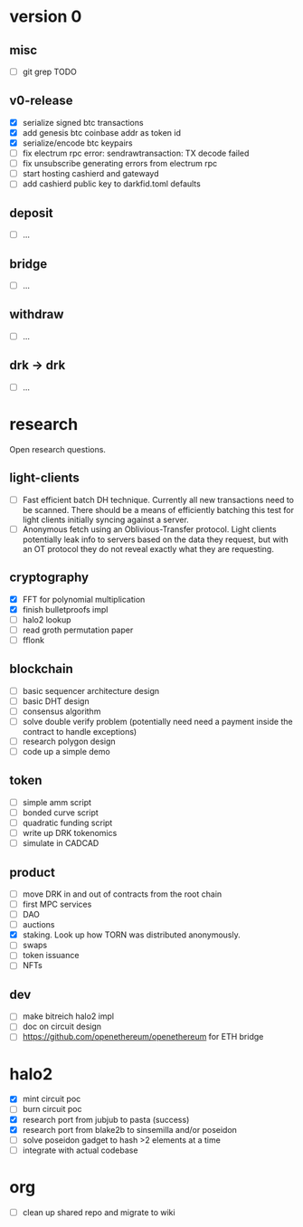 # version 0

## misc

- [ ] git grep TODO

## v0-release

- [x] serialize signed btc transactions
- [x] add genesis btc coinbase addr as token id
- [x] serialize/encode btc keypairs
- [ ] fix electrum rpc error: sendrawtransaction: TX decode failed
- [ ] fix unsubscribe generating errors from electrum rpc
- [ ] start hosting cashierd and gatewayd
- [ ] add cashierd public key to darkfid.toml defaults

## deposit

- [ ] ...

## bridge

- [ ] ...

## withdraw

- [ ] ...

## drk -> drk

- [ ] ...

# research

Open research questions.

## light-clients

- [ ] Fast efficient batch DH technique. Currently all new transactions need to be scanned. There should be a means of efficiently batching this test for light clients initially syncing against a server.
- [ ] Anonymous fetch using an Oblivious-Transfer protocol. Light clients potentially leak info to servers based on the data they request, but with an OT protocol they do not reveal exactly what they are requesting.

## cryptography

- [x] FFT for polynomial multiplication
- [x] finish bulletproofs impl
- [ ] halo2 lookup
- [ ] read groth permutation paper
- [ ] fflonk

## blockchain

- [ ] basic sequencer architecture design
- [ ] basic DHT design
- [ ] consensus algorithm
- [ ] solve double verify problem (potentially need need a payment inside the contract to handle exceptions)
- [ ] research polygon design
- [ ] code up a simple demo

## token

- [ ] simple amm script
- [ ] bonded curve script
- [ ] quadratic funding script
- [ ] write up DRK tokenomics
- [ ] simulate in CADCAD

## product

- [ ] move DRK in and out of contracts from the root chain
- [ ] first MPC services
- [ ] DAO
- [ ] auctions
- [x] staking. Look up how TORN was distributed anonymously.
- [ ] swaps
- [ ] token issuance
- [ ] NFTs

## dev

- [ ] make bitreich halo2 impl
- [ ] doc on circuit design
- [ ] https://github.com/openethereum/openethereum for ETH bridge

# halo2

- [x] mint circuit poc
- [ ] burn circuit poc
- [x] research port from jubjub to pasta (success)
- [x] research port from blake2b to sinsemilla and/or poseidon
- [ ] solve poseidon gadget to hash >2 elements at a time
- [ ] integrate with actual codebase

# org

- [ ] clean up shared repo and migrate to wiki
